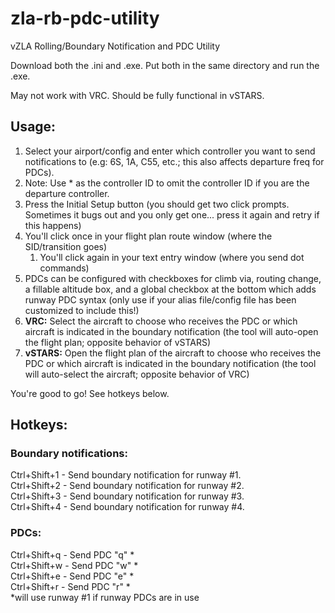 # zla-rb-pdc-utility
vZLA Rolling/Boundary Notification and PDC Utility

Download both the .ini and .exe. Put both in the same directory and run the .exe.

May not work with VRC. Should be fully functional in vSTARS.

## Usage:
1. Select your airport/config and enter which controller you want to send notifications to (e.g: 6S, 1A, C55, etc.; this also affects departure freq for PDCs).
2. Note: Use * as the controller ID to omit the controller ID if you are the departure controller.
3. Press the Initial Setup button (you should get two click prompts. Sometimes it bugs out and you only get one... press it again and retry if this happens)
4. You'll click once in your flight plan route window (where the SID/transition goes)
    1. You'll click again in your text entry window (where you send dot commands)  
5. PDCs can be configured with checkboxes for climb via, routing change, a fillable altitude box, and a global checkbox at the bottom which adds runway PDC syntax (only use if your alias file/config file has been customized to include this!)  
6. **VRC:** Select the aircraft to choose who receives the PDC or which aircraft is indicated in the boundary notification (the tool will auto-open the flight plan; opposite behavior of vSTARS)
7. **vSTARS:** Open the flight plan of the aircraft to choose who receives the PDC or which aircraft is indicated in the boundary notification (the tool will auto-select the aircraft; opposite behavior of VRC)

You're good to go! See hotkeys below. 

## Hotkeys:
### Boundary notifications:
Ctrl+Shift+1 - Send boundary notification for runway #1.  
Ctrl+Shift+2 - Send boundary notification for runway #2.  
Ctrl+Shift+3 - Send boundary notification for runway #3.  
Ctrl+Shift+4 - Send boundary notification for runway #4.  

### PDCs:
Ctrl+Shift+q - Send PDC "q" \*  
Ctrl+Shift+w - Send PDC "w" \*  
Ctrl+Shift+e - Send PDC "e" \*  
Ctrl+Shift+r - Send PDC "r" \*  
\*will use runway #1 if runway PDCs are in use
